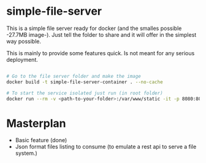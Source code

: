# simple-file-server

This is a simple file server ready for docker (and the smalles possible -27.7MB image-). Just tell the folder to share and it will offer in the simplest way possible.

This is mainly to provide some features quick. Is not meant for any serious deployment.

```bash

# Go to the file server folder and make the image
docker build -t simple-file-server-container . --no-cache

# To start the service isolated just run (in root folder) 
docker run --rm -v <path-to-your-folder>:/var/www/static -it -p 8080:80 simple-file-server-container
```

# Masterplan

* Basic feature (done)
* Json format files listing to consume (to emulate a rest api to serve a file system.)
